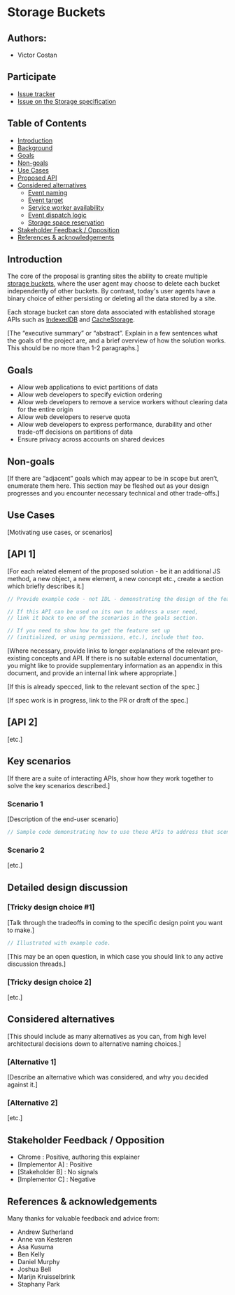 # Storage Buckets


## Authors:

* Victor Costan


## Participate

* [Issue tracker](https://github.com/pwnall/storage-buckets/issues)
* [Issue on the Storage specification](https://github.com/whatwg/storage/issues/2)


## Table of Contents

<!-- START doctoc generated TOC please keep comment here to allow auto update -->
<!-- DON'T EDIT THIS SECTION, INSTEAD RE-RUN doctoc TO UPDATE -->


- [Introduction](#introduction)
- [Background](#background)
- [Goals](#goals)
- [Non-goals](#non-goals)
- [Use Cases](#use-cases)
- [Proposed API](#proposed-api)
- [Considered alternatives](#considered-alternatives)
  - [Event naming](#event-naming)
  - [Event target](#event-target)
  - [Service worker availability](#service-worker-availability)
  - [Event dispatch logic](#event-dispatch-logic)
  - [Storage space reservation](#storage-space-reservation)
- [Stakeholder Feedback / Opposition](#stakeholder-feedback--opposition)
- [References & acknowledgements](#references--acknowledgements)

<!-- END doctoc generated TOC please keep comment here to allow auto update -->


## Introduction

The core of the proposal is granting sites the ability to create multiple
[storage buckets](https://storage.spec.whatwg.org/#buckets), where the
user agent may choose to delete each bucket independently of other buckets. By
contrast, today's user agents have a binary choice of either persisting or
deleting all the data stored by a site.

Each storage bucket can store data associated with established storage APIs such
as [IndexedDB](https://w3c.github.io/IndexedDB/) and
[CacheStorage](https://w3c.github.io/ServiceWorker/#cachestorage).

[The “executive summary” or “abstract”. Explain in a few sentences what the
goals of the project are, and a brief overview of how the solution works.
This should be no more than 1-2 paragraphs.]


## Goals
- Allow web applications to evict partitions of data
- Allow web developers to specify eviction ordering
- Allow web developers to remove a service workers without clearing data for the entire origin
- Allow web developers to reserve quota
- Allow web developers to express performance, durability and other trade-off decisions on partitions of data
- Ensure privacy across accounts on shared devices

## Non-goals

[If there are “adjacent” goals which may appear to be in scope but aren’t,
enumerate them here. This section may be fleshed out as your design
progresses and you encounter necessary technical and other trade-offs.]

## Use Cases
[Motivating use cases, or scenarios]

## [API 1]

[For each related element of the proposed solution - be it an additional JS
method, a new object, a new element, a new concept etc., create a section
which briefly describes it.]


```javascript
// Provide example code - not IDL - demonstrating the design of the feature.

// If this API can be used on its own to address a user need,
// link it back to one of the scenarios in the goals section.

// If you need to show how to get the feature set up
// (initialized, or using permissions, etc.), include that too.
```

[Where necessary, provide links to longer explanations of the relevant
pre-existing concepts and API. If there is no suitable external
documentation, you might like to provide supplementary information as an
appendix in this document, and provide an internal link where appropriate.]

[If this is already specced, link to the relevant section of the spec.]

[If spec work is in progress, link to the PR or draft of the spec.]


## [API 2]
[etc.]


## Key scenarios

[If there are a suite of interacting APIs, show how they work together to
solve the key scenarios described.]

### Scenario 1

[Description of the end-user scenario]

```javascript
// Sample code demonstrating how to use these APIs to address that scenario.
```

### Scenario 2

[etc.]

## Detailed design discussion

### [Tricky design choice #1]

[Talk through the tradeoffs in coming to the specific design point you want
to make.]

```javascript
// Illustrated with example code.
```

[This may be an open question, in which case you should link to any active
discussion threads.]


### [Tricky design choice 2]

[etc.]


## Considered alternatives

[This should include as many alternatives as you can, from high level
architectural decisions down to alternative naming choices.]

### [Alternative 1]

[Describe an alternative which was considered, and why you decided against it.]

### [Alternative 2]

[etc.]


## Stakeholder Feedback / Opposition

* Chrome : Positive, authoring this explainer
* [Implementor A] : Positive
* [Stakeholder B] : No signals
* [Implementor C] : Negative


## References & acknowledgements

Many thanks for valuable feedback and advice from:

* Andrew Sutherland
* Anne van Kesteren
* Asa Kusuma
* Ben Kelly
* Daniel Murphy
* Joshua Bell
* Marijn Kruisselbrink
* Staphany Park
